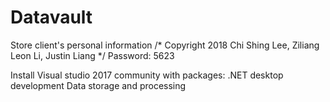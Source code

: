 # Datavault

Store client's personal information
 /* Copyright 2018 Chi Shing Lee, Ziliang Leon Li, Justin Liang */
Password: 5623

Install
Visual studio 2017 community with packages:
.NET desktop development
Data storage and processing
